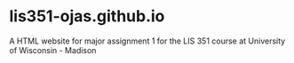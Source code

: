 # lis351-ojas.github.io
A HTML website for major assignment 1 for the LIS 351 course at University of Wisconsin - Madison
